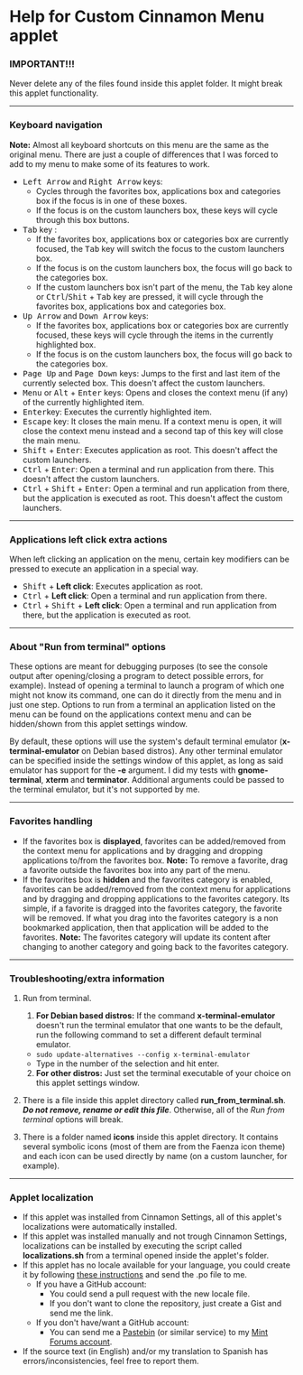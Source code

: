 
# Help for Custom Cinnamon Menu applet

### IMPORTANT!!!
Never delete any of the files found inside this applet folder. It might break this applet functionality.

***

### Keyboard navigation
**Note:** Almost all keyboard shortcuts on this menu are the same as the original menu. There are just a couple of differences that I was forced to add to my menu to make some of its features to work.

- <kbd>Left Arrow</kbd> and <kbd>Right Arrow</kbd> keys:
    - Cycles through the favorites box, applications box and categories box if the focus is in one of these boxes.
    - If the focus is on the custom launchers box, these keys will cycle through this box buttons.
- <kbd>Tab</kbd> key :
    - If the favorites box, applications box or categories box are currently focused, the <kbd>Tab</kbd> key will switch the focus to the custom launchers box.
    - If the focus is on the custom launchers box, the focus will go back to the categories box.
    - If the custom launchers box isn't part of the menu, the <kbd>Tab</kbd> key alone or <kbd>Ctrl</kbd>/<kbd>Shit</kbd> + <kbd>Tab</kbd> key are pressed, it will cycle through the favorites box, applications box and categories box.
- <kbd>Up Arrow</kbd> and <kbd>Down Arrow</kbd> keys:
    - If the favorites box, applications box or categories box are currently focused, these keys will cycle through the items in the currently highlighted box.
    - If the focus is on the custom launchers box, the focus will go back to the categories box.
- <kbd>Page Up</kbd> and <kbd>Page Down</kbd> keys: Jumps to the first and last item of the currently selected box. This doesn't affect the custom launchers.
- <kbd>Menu</kbd> or <kbd>Alt</kbd> + <kbd>Enter</kbd> keys: Opens and closes the context menu (if any) of the currently highlighted item.
- <kbd>Enter</kbd>key: Executes the currently highlighted item.
- <kbd>Escape</kbd> key: It closes the main menu. If a context menu is open, it will close the context menu instead and a second tap of this key will close the main menu.
- <kbd>Shift</kbd> + <kbd>Enter</kbd>: Executes application as root. This doesn't affect the custom launchers.
- <kbd>Ctrl</kbd> + <kbd>Enter</kbd>: Open a terminal and run application from there. This doesn't affect the custom launchers.
- <kbd>Ctrl</kbd> + <kbd>Shift</kbd> + <kbd>Enter</kbd>: Open a terminal and run application from there, but the application is executed as root. This doesn't affect the custom launchers.

***

### Applications left click extra actions
When left clicking an application on the menu, certain key modifiers can be pressed to execute an application in a special way.

- <kbd>Shift</kbd> + **Left click**: Executes application as root.
- <kbd>Ctrl</kbd> + **Left click**: Open a terminal and run application from there.
- <kbd>Ctrl</kbd> + <kbd>Shift</kbd> + **Left click**: Open a terminal and run application from there, but the application is executed as root.

***

### About "Run from terminal" options

These options are meant for debugging purposes (to see the console output after opening/closing a program to detect possible errors, for example). Instead of opening a terminal to launch a program of which one might not know its command, one can do it directly from the menu and in just one step. Options to run from a terminal an application listed on the menu can be found on the applications context menu and can be hidden/shown from this applet settings window.

By default, these options will use the system's default terminal emulator (**x-terminal-emulator** on Debian based distros). Any other terminal emulator can be specified inside the settings window of this applet, as long as said emulator has support for the **-e** argument. I did my tests with **gnome-terminal**, **xterm** and **terminator**. Additional arguments could be passed to the terminal emulator, but it's not supported by me.

***

### Favorites handling

- If the favorites box is **displayed**, favorites can be added/removed from the context menu for applications and by dragging and dropping applications to/from the favorites box.
    **Note:** To remove a favorite, drag a favorite outside the favorites box into any part of the menu.
- If the favorites box is **hidden** and the favorites category is enabled, favorites can be added/removed from the context menu for applications and by dragging and dropping applications to the favorites category. Its simple, if a favorite is dragged into the favorites category, the favorite will be removed. If what you drag into the favorites category is a non bookmarked application, then that application will be added to the favorites.
    **Note:** The favorites category will update its content after changing to another category and going back to the favorites category.

***

### Troubleshooting/extra information

1. Run from terminal.
    1. **For Debian based distros:** If the command **x-terminal-emulator** doesn't run the terminal emulator that one wants to be the default, run the following command to set a different default terminal emulator.
    - `sudo update-alternatives --config x-terminal-emulator`
    - Type in the number of the selection and hit enter.
    2. **For other distros:** Just set the terminal executable of your choice on this applet settings window.

2. There is a file inside this applet directory called **run_from_terminal.sh**. ***Do not remove, rename or edit this file***. Otherwise, all of the *Run from terminal* options will break.

3. There is a folder named **icons** inside this applet directory. It contains several symbolic icons (most of them are from the Faenza icon theme) and each icon can be used directly by name (on a custom launcher, for example).

***

### Applet localization

- If this applet was installed from Cinnamon Settings, all of this applet's localizations were automatically installed.
- If this applet was installed manually and not trough Cinnamon Settings, localizations can be installed by executing the script called **localizations.sh** from a terminal opened inside the applet's folder.
- If this applet has no locale available for your language, you could create it by following [these instructions](https://github.com/Odyseus/CinnamonTools/wiki/Xlet-localization) and send the .po file to me.
    - If you have a GitHub account:
        - You could send a pull request with the new locale file.
        - If you don't want to clone the repository, just create a Gist and send me the link.
    - If you don't have/want a GitHub account:
        - You can send me a [Pastebin](http://pastebin.com/) (or similar service) to my [Mint Forums account](https://forums.linuxmint.com/memberlist.php?mode=viewprofile&u=164858).
- If the source text (in English) and/or my translation to Spanish has errors/inconsistencies, feel free to report them.
